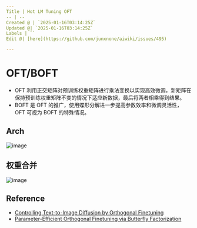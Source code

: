 ```yaml
---
Title | Hot LM Tuning OFT
-- | --
Created @ | `2025-01-16T03:14:25Z`
Updated @| `2025-01-16T03:14:25Z`
Labels | ``
Edit @| [here](https://github.com/junxnone/aiwiki/issues/495)

---
```

# OFT/BOFT
- OFT 利用正交矩阵对预训练权重矩阵进行乘法变换以实现高效微调，新矩阵在保持预训练权重矩阵不变的情况下适应新数据，最后将两者相乘得到结果。
- BOFT 是 OFT 的推广，使用蝶形分解进一步提高参数效率和微调灵活性，OFT 可视为 BOFT 的特殊情况。


## Arch

![image](https://github.com/user-attachments/assets/d4563f7e-51fb-4593-8967-9694e327a24c)



## 权重合并

![image](https://github.com/user-attachments/assets/a3e0b188-02cc-46d6-920a-29a622fe224e)


## Reference
- [Controlling Text-to-Image Diffusion by Orthogonal Finetuning](https://arxiv.org/abs/2306.07280)
- [Parameter-Efficient Orthogonal Finetuning via Butterfly Factorization](https://arxiv.org/abs/2311.06243)

